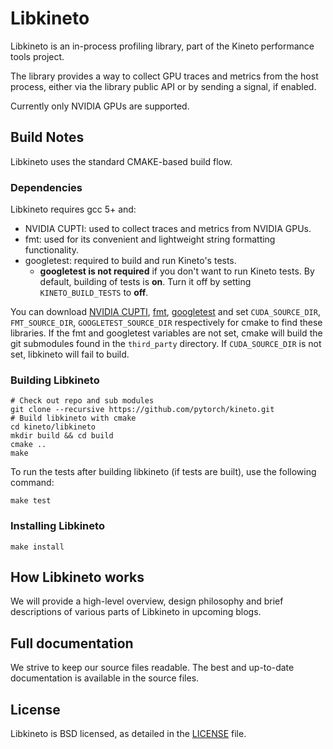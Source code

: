 # Libkineto

Libkineto is an in-process profiling library, part of the Kineto performance
tools project.

The library provides a way to collect GPU traces and metrics from the host
process, either via the library public API or by sending a signal, if enabled.

Currently only NVIDIA GPUs are supported.

## Build Notes
Libkineto uses the standard CMAKE-based build flow.

### Dependencies
Libkineto requires gcc 5+ and:

- NVIDIA CUPTI: used to collect traces and metrics from NVIDIA GPUs.
- fmt: used for its convenient and lightweight string formatting functionality.
- googletest: required to build and run Kineto's tests.
  - **googletest is not required** if you don't want to run Kineto tests.
By default, building of tests is **on**. Turn it off by setting `KINETO_BUILD_TESTS` to **off**.

You can download [NVIDIA CUPTI][1], [fmt][2], [googletest][3] and set
`CUDA_SOURCE_DIR`, `FMT_SOURCE_DIR`, `GOOGLETEST_SOURCE_DIR` respectively for
cmake to find these libraries. If the fmt and googletest variables are not set, cmake will
build the git submodules found in the `third_party` directory.
If `CUDA_SOURCE_DIR` is not set, libkineto will fail to build.

### Building Libkineto

```
# Check out repo and sub modules
git clone --recursive https://github.com/pytorch/kineto.git
# Build libkineto with cmake
cd kineto/libkineto
mkdir build && cd build
cmake ..
make
```

To run the tests after building libkineto (if tests are built), use the following
command:
```
make test
```

### Installing Libkineto
```
make install
```

## How Libkineto works
We will provide a high-level overview, design philosophy and brief descriptions of various
parts of Libkineto in upcoming blogs.

## Full documentation
We strive to keep our source files readable. The best and up-to-date
documentation is available in the source files.

## License
Libkineto is BSD licensed, as detailed in the [LICENSE](../LICENSE) file.

[1]:https://developer.nvidia.com/CUPTI-CTK10_2
[2]:https://github.com/fmt
[3]:https://github.com/google/googletest
